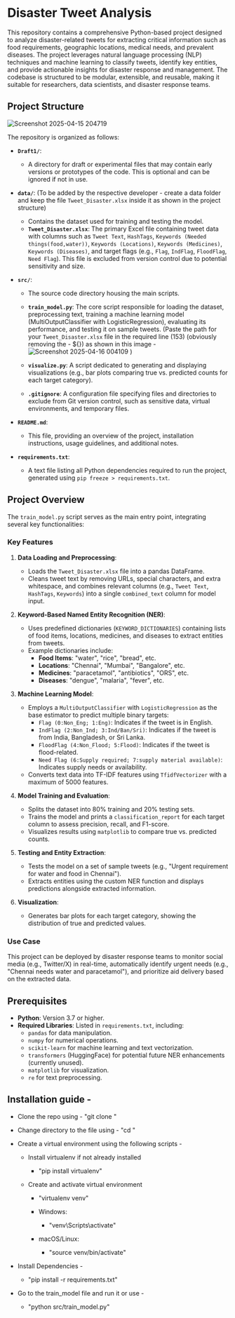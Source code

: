# Disaster Tweet Analysis

This repository contains a comprehensive Python-based project designed to analyze disaster-related tweets for extracting critical information such as food requirements, geographic locations, medical needs, and prevalent diseases. The project leverages natural language processing (NLP) techniques and machine learning to classify tweets, identify key entities, and provide actionable insights for disaster response and management. The codebase is structured to be modular, extensible, and reusable, making it suitable for researchers, data scientists, and disaster response teams.

## Project Structure
![Screenshot 2025-04-15 204719](https://github.com/user-attachments/assets/f926b25b-928f-451d-869c-6818ad681156)


The repository is organized as follows:

- **`Draft1/`**:
  - A directory for draft or experimental files that may contain early versions or prototypes of the code. This is optional and can be ignored if not in use.

- **`data/`**: (To be added by the respective developer - create a data folder and keep the file `Tweet_Disaster.xlsx` inside it as shown in the project structure)
  - Contains the dataset used for training and testing the model.
  - **`Tweet_Disaster.xlsx`**: The primary Excel file containing tweet data with columns such as `Tweet Text`, `HashTags`, `Keywords (Needed things(food,water))`, `Keywords (Locations)`, `Keywords (Medicines)`, `Keywords (Diseases)`, and target flags (e.g., `Flag`, `IndFlag`, `FloodFlag`, `Need Flag`). This file is excluded from version control due to potential sensitivity and size.

- **`src/`**:
  - The source code directory housing the main scripts.
  - **`train_model.py`**: The core script responsible for loading the dataset, preprocessing text, training a machine learning model (MultiOutputClassifier with LogisticRegression), evaluating its performance, and testing it on sample tweets. (Paste the path for your `Tweet_Disaster.xlsx` file in the required line (153) (obviously removing the - ${}) as shown in this image - ![Screenshot 2025-04-16 004109](https://github.com/user-attachments/assets/b8296d3a-a392-47c8-b7aa-3160eea51c58) )

  - **`visualize.py`**: A script dedicated to generating and displaying visualizations (e.g., bar plots comparing true vs. predicted counts for each target category).
  - **`.gitignore`**: A configuration file specifying files and directories to exclude from Git version control, such as sensitive data, virtual environments, and temporary files.

- **`README.md`**:
  - This file, providing an overview of the project, installation instructions, usage guidelines, and additional notes.

- **`requirements.txt`**:
  - A text file listing all Python dependencies required to run the project, generated using `pip freeze > requirements.txt`.

## Project Overview

The `train_model.py` script serves as the main entry point, integrating several key functionalities:

### **Key Features**
1. **Data Loading and Preprocessing**:
   - Loads the `Tweet_Disaster.xlsx` file into a pandas DataFrame.
   - Cleans tweet text by removing URLs, special characters, and extra whitespace, and combines relevant columns (e.g., `Tweet Text`, `HashTags`, `Keywords`) into a single `combined_text` column for model input.

2. **Keyword-Based Named Entity Recognition (NER)**:
   - Uses predefined dictionaries (`KEYWORD_DICTIONARIES`) containing lists of food items, locations, medicines, and diseases to extract entities from tweets.
   - Example dictionaries include:
     - **Food Items**: "water", "rice", "bread", etc.
     - **Locations**: "Chennai", "Mumbai", "Bangalore", etc.
     - **Medicines**: "paracetamol", "antibiotics", "ORS", etc.
     - **Diseases**: "dengue", "malaria", "fever", etc.

3. **Machine Learning Model**:
   - Employs a `MultiOutputClassifier` with `LogisticRegression` as the base estimator to predict multiple binary targets:
     - `Flag (0:Non_Eng; 1:Eng)`: Indicates if the tweet is in English.
     - `IndFlag (2:Non_Ind; 3:Ind/Ban/Sri)`: Indicates if the tweet is from India, Bangladesh, or Sri Lanka.
     - `FloodFlag (4:Non_Flood; 5:Flood)`: Indicates if the tweet is flood-related.
     - `Need Flag (6:Supply required; 7:supply material available)`: Indicates supply needs or availability.
   - Converts text data into TF-IDF features using `TfidfVectorizer` with a maximum of 5000 features.

4. **Model Training and Evaluation**:
   - Splits the dataset into 80% training and 20% testing sets.
   - Trains the model and prints a `classification_report` for each target column to assess precision, recall, and F1-score.
   - Visualizes results using `matplotlib` to compare true vs. predicted counts.

5. **Testing and Entity Extraction**:
   - Tests the model on a set of sample tweets (e.g., "Urgent requirement for water and food in Chennai").
   - Extracts entities using the custom NER function and displays predictions alongside extracted information.

6. **Visualization**:
   - Generates bar plots for each target category, showing the distribution of true and predicted values.

### **Use Case**
This project can be deployed by disaster response teams to monitor social media (e.g., Twitter/X) in real-time, automatically identify urgent needs (e.g., "Chennai needs water and paracetamol"), and prioritize aid delivery based on the extracted data.

## Prerequisites

- **Python**: Version 3.7 or higher.
- **Required Libraries**: Listed in `requirements.txt`, including:
  - `pandas` for data manipulation.
  - `numpy` for numerical operations.
  - `scikit-learn` for machine learning and text vectorization.
  - `transformers` (HuggingFace) for potential future NER enhancements (currently unused).
  - `matplotlib` for visualization.
  - `re` for text preprocessing.

## Installation guide - 

- Clone the repo using - "git clone <repo-url>"
- Change directory to the file using - "cd <repo-name>"
- Create a virtual environment using the following scripts - 
  - Install virtualenv if not already installed
    - "pip install virtualenv"

  - Create and activate virtual environment
    - "virtualenv venv"

    - Windows:
      - "venv\Scripts\activate"

    - macOS/Linux:
      - "source venv/bin/activate"

- Install Dependencies - 
  - "pip install -r requirements.txt"
- Go to the train_model file and run it or use - 
  - "python src/train_model.py"
